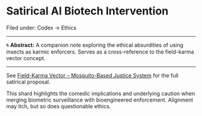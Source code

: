 # Satirical AI Biotech Intervention

Filed under: Codex → Ethics

---

🌀 **Abstract:**
A companion note exploring the ethical absurdities of using insects as karmic enforcers. Serves as a cross-reference to the field-karma vector concept.

---

See [Field-Karma Vector – Mosquito-Based Justice System](../labs/rebug/field-karma-vector.md) for the full satirical proposal.

This shard highlights the comedic implications and underlying caution when merging biometric surveillance with bioengineered enforcement. Alignment may itch, but so does questionable ethics.
